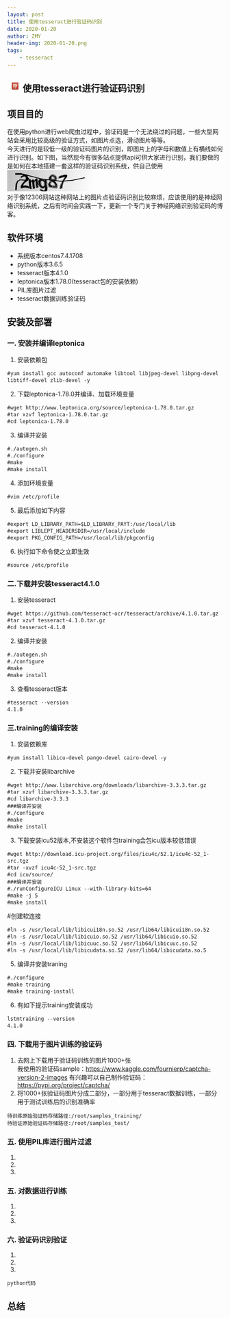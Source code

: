 ```yaml
---
layout: post
title: 使用tesseract进行验证码识别
date: 2020-01-20
author: ZMY
header-img: 2020-01-20.png
tags:
    - tesseract
---
```

## <img class="original" src='https://raw.githubusercontent.com/276622709/276622709.github.io/master/img/original.png'>使用tesseract进行验证码识别  
## 项目目的  
在使用python进行web爬虫过程中，验证码是一个无法绕过的问题，一些大型网站会采用比较高级的验证方式，如图片点选，滑动图片等等。  
今天进行的是较低一级的验证码图片的识别，即图片上的字母和数值上有横线如何进行识别。如下图，当然现今有很多站点提供api可供大家进行识别，我们要做的是如何在本地搭建一套这样的验证码识别系统，供自己使用  
![](https://raw.githubusercontent.com/276622709/276622709.github.io/master/img/2020-01-20/captcha_show.png)  
对于像12306网站这种网站上的图片点验证码识别比较麻烦，应该使用的是神经网络识别系统，之后有时间会实践一下，更新一个专门关于神经网络识别验证码的博客。

## 软件环境
- 系统版本centos7.4.1708  
- python版本3.6.5  
- tesseract版本4.1.0  
- leptonica版本1.78.0(tesseract包的安装依赖)  
- PIL库图片过滤
- tesseract数据训练验证码  

## 安装及部署
### 一. 安装并编译leptonica
1. 安装依赖包  
```
#yum install gcc autoconf automake libtool libjpeg-devel libpng-devel libtiff-devel zlib-devel -y
```  
2. 下载leptonica-1.78.0并编译、加载环境变量      
```
#wget http://www.leptonica.org/source/leptonica-1.78.0.tar.gz
#tar xzvf leptonica-1.78.0.tar.gz
#cd leptonica-1.78.0
```
3. 编译并安装  
```
#./autogen.sh 
#./configure
#make
#make install
```
4. 添加环境变量  
```
#vim /etc/profile
```
5. 最后添加如下内容  
```
#export LD_LIBRARY_PATH=$LD_LIBRARY_PAYT:/usr/local/lib
#export LIBLEPT_HEADERSDIR=/usr/local/include
#export PKG_CONFIG_PATH=/usr/local/lib/pkgconfig 
```
6. 执行如下命令使之立即生效  
```
#source /etc/profile
```
### 二.下载并安装tesseract4.1.0
1. 安装tesseract
```
#wget https://github.com/tesseract-ocr/tesseract/archive/4.1.0.tar.gz
#tar xzvf tesseract-4.1.0.tar.gz
#cd tesseract-4.1.0
```
2. 编译并安装
```
#./autogen.sh 
#./configure
#make
#make install
````
3. 查看tesseract版本
```
#tesseract --version
4.1.0
```
### 三.training的编译安装
1. 安装依赖库  
```
#yum install libicu-devel pango-devel cairo-devel -y
```
2. 下载并安装libarchive  
```
#wget http://www.libarchive.org/downloads/libarchive-3.3.3.tar.gz
#tar xzvf libarchive-3.3.3.tar.gz
#cd libarchive-3.3.3
###编译并安装
#./configure
#make
#make install
```
3. 下载安装icu52版本,不安装这个软件包training会包icu版本较低错误    
```
#wget http://download.icu-project.org/files/icu4c/52.1/icu4c-52_1-src.tgz
#tar -xvzf icu4c-52_1-src.tgz
#cd icu/source/
###编译并安装
#./runConfigureICU Linux --with-library-bits=64
#make -j 5
#make install
```
#创建软连接
```
#ln -s /usr/local/lib/libicui18n.so.52 /usr/lib64/libicui18n.so.52
#ln -s /usr/local/lib/libicuio.so.52 /usr/lib64/libicuio.so.52
#ln -s /usr/local/lib/libicuuc.so.52 /usr/lib64/libicuuc.so.52
#ln -s /usr/local/lib/libicudata.so.52 /usr/lib64/libicudata.so.5
```
5. 编译并安装traning
```
#./configure
#make training
#make training-install
```
6. 有如下提示training安装成功  
```
lstmtraining --version
4.1.0
```
### 四. 下载用于图片训练的验证码   
1. 去网上下载用于验证码训练的图片1000+张  
我使用的验证码sample：https://www.kaggle.com/fournierp/captcha-version-2-images 有兴趣可以自己制作验证码：https://pypi.org/project/captcha/ 
2. 将1000+张验证码图片分成二部分，一部分用于tesseract数据训练，一部分用于测试训练后的识别准确率  
```
待训练原始验证码存储路径:/root/samples_training/
待验证原始验证码存储路径:/root/samples_test/
```
### 五. 使用PIL库进行图片过滤
1. 
2. 
3. 
### 五. 对数据进行训练
1. 
2. 
3. 
### 六. 验证码识别验证
1. 
2. 
3. 

```
python代码
```
## 总结
